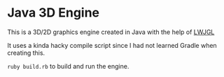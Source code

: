 # Java 3D Engine

This is a 3D/2D graphics engine created in Java with the help of [LWJGL](https://www.lwjgl.org/)

It uses a kinda hacky compile script since I had not learned Gradle when creating this.

`ruby build.rb` to build and run the engine.